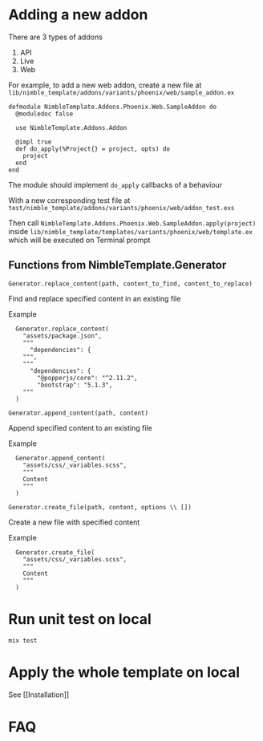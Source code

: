 # Adding a new addon

There are 3 types of addons
1. API
2. Live
3. Web

For example, to add a new web addon, create a new file at `lib/nimble_template/addons/variants/phoenix/web/sample_addon.ex`

```
defmodule NimbleTemplate.Addons.Phoenix.Web.SampleAddon do
  @moduledoc false

  use NimbleTemplate.Addons.Addon

  @impl true
  def do_apply(%Project{} = project, opts) do
    project
  end
end
```

The module should implement `do_apply` callbacks of a behaviour

With a new corresponding test file at `test/nimble_template/addons/variants/phoenix/web/addon_test.exs`

Then call `NimbleTemplate.Addons.Phoenix.Web.SampleAddon.apply(project)` inside `lib/nimble_template/templates/variants/phoenix/web/template.ex` which will be executed on Terminal prompt

## Functions from NimbleTemplate.Generator

`Generator.replace_content(path, content_to_find, content_to_replace)`

Find and replace specified content in an existing file

Example
```
  Generator.replace_content(
    "assets/package.json",
    """
      "dependencies": {
    """,
    """
      "dependencies": {
        "@popperjs/core": "^2.11.2",
        "bootstrap": "5.1.3",
    """
  )
```

`Generator.append_content(path, content)`

Append specified content to an existing file

Example
```
  Generator.append_content(
    "assets/css/_variables.scss",
    """
    Content
    """
  )
```

`Generator.create_file(path, content, options \\ [])`

Create a new file with specified content

Example
```
  Generator.create_file(
    "assets/css/_variables.scss",
    """
    Content
    """
  )
```

# Run unit test on local

`mix test`

# Apply the whole template on local

See [[Installation]]

# FAQ
